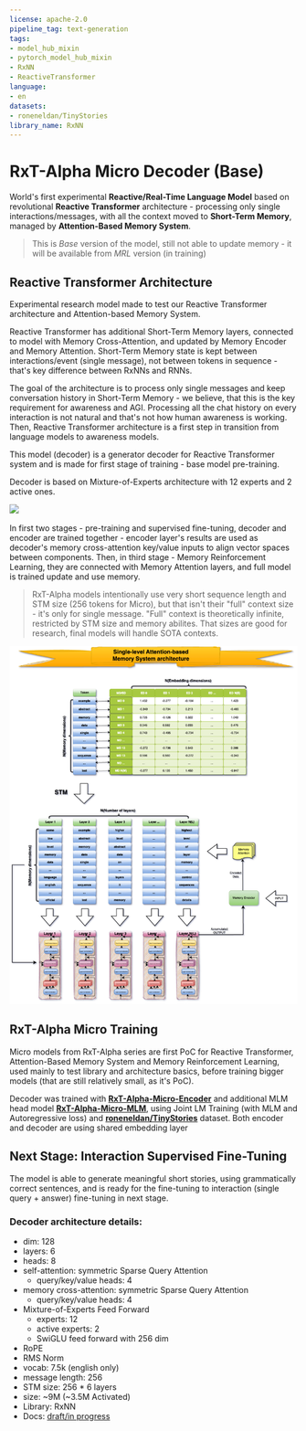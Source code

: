 ```yaml
---
license: apache-2.0
pipeline_tag: text-generation
tags:
- model_hub_mixin
- pytorch_model_hub_mixin
- RxNN
- ReactiveTransformer
language:
- en
datasets:
- roneneldan/TinyStories
library_name: RxNN
---
```


# RxT-Alpha Micro Decoder (Base)
World's first experimental **Reactive/Real-Time Language Model** based on revolutional **Reactive Transformer** architecture - processing only single interactions/messages,
with all the context moved to **Short-Term Memory**, managed by **Attention-Based Memory System**.

> This is _Base_ version of the model, still not able to update memory - it will be available from _MRL_ version (in training)

## Reactive Transformer Architecture
Experimental research model made to test our Reactive Transformer architecture and Attention-based Memory System.

Reactive Transformer has additional Short-Term Memory layers, connected to model with Memory Cross-Attention, and updated by Memory Encoder and Memory Attention.
Short-Term Memory state is kept between interactions/event (single message), not between tokens in sequence - that's key difference between RxNNs and RNNs.

The goal of the architecture is to process only single messages and keep conversation history in Short-Term Memory - we believe, that this is the key requirement
for awareness and AGI. Processing all the chat history on every interaction is not natural and that's not how human awareness is working. Then, Reactive Transformer
architecture is a first step in transition from language models to awareness models.

This model (decoder) is a generator decoder for Reactive Transformer system and is made for first stage of training - base model pre-training.

Decoder is based on Mixture-of-Experts architecture with 12 experts and 2 active ones.

<img src="https://raw.githubusercontent.com/RxAI-dev/RxNN/refs/heads/main/assets/research/reactive-transformer-interlayer.png" width="800" />

In first two stages - pre-training and supervised fine-tuning, decoder and encoder are trained together - encoder layer's results are used as decoder's memory
cross-attention key/value inputs to align vector spaces between components. Then, in third stage - Memory Reinforcement Learning, they are connected with Memory Attention
layers, and full model is trained update and use memory.

> RxT-Alpha models intentionally use very short sequence length and STM size (256 tokens for Micro), but that isn't their "full" context size - it's only for single
> message. "Full" context is theoretically infinite, restricted by STM size and memory abilites. That sizes are good for research, final models will handle SOTA contexts.

<img src="https://raw.githubusercontent.com/RxAI-dev/RxNN/refs/heads/main/assets/research/stm-abms.png" width="800">

## RxT-Alpha Micro Training
Micro models from RxT-Alpha series are first PoC for Reactive Transformer, Attention-Based Memory System and Memory Reinforcement Learning,
used mainly to test library and architecture basics, before training bigger models (that are still relatively small, as it's PoC).

Decoder was trained with [**RxT-Alpha-Micro-Encoder**](https://huggingface.co/ReactiveAI/RxT-Alpha-Micro-Encoder) and additional MLM head model [**RxT-Alpha-Micro-MLM**](https://huggingface.co/ReactiveAI/RxT-Alpha-Micro-MLM),
using Joint LM Training (with MLM and Autoregressive loss) and [**roneneldan/TinyStories**](https://huggingface.co/datasets/roneneldan/TinyStories) dataset.
Both encoder and decoder are using shared embedding layer

## Next Stage: Interaction Supervised Fine-Tuning
The model is able to generate meaningful short stories, using grammatically correct sentences, and is ready for the fine-tuning to interaction (single query + answer)
fine-tuning in next stage.

### Decoder architecture details:
- dim: 128
- layers: 6
- heads: 8
- self-attention: symmetric Sparse Query Attention
  - query/key/value heads: 4
- memory cross-attention: symmetric Sparse Query Attention
  - query/key/value heads: 4
- Mixture-of-Experts Feed Forward
  - experts: 12
  - active experts: 2
  - SwiGLU feed forward with 256 dim
- RoPE
- RMS Norm
- vocab: 7.5k (english only)
- message length: 256
- STM size: 256 * 6 layers
- size: ~9M (~3.5M Activated)
- Library: RxNN
- Docs: [draft/in progress](https://github.com/RxAI-dev/RxNN/blob/main/docs/research/ReactiveTransformer/reactive-transformer.md)
